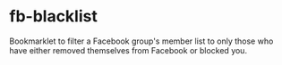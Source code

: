 # fb-blacklist
Bookmarklet to filter a Facebook group's member list to only those who have either removed themselves from Facebook or blocked you.
